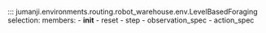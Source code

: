 ::: jumanji.environments.routing.robot_warehouse.env.LevelBasedForaging
    selection:
      members:
        - __init__
        - reset
        - step
        - observation_spec
        - action_spec
